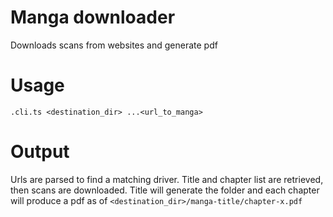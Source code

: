 # Manga downloader

Downloads scans from websites and generate pdf

# Usage

`.cli.ts <destination_dir> ...<url_to_manga>`

# Output

Urls are parsed to find a matching driver. Title and chapter list are retrieved, then scans are downloaded. Title will generate the folder and each chapter will produce a pdf as of `<destination_dir>/manga-title/chapter-x.pdf`
